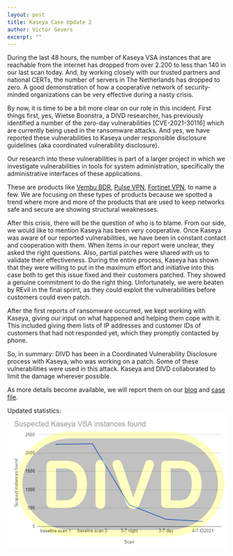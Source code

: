```yaml
---
layout: post
title: Kaseya Case Update 2
author: Victor Gevers
excerpt: ""
---
```


During the last 48 hours, the number of Kaseya VSA instances that are reachable from the internet has dropped from over 2.200 to less than 140 in our last scan today. And, by working closely with our trusted partners and national CERTs, the number of servers in The Netherlands has dropped to zero. A good demonstration of how a cooperative network of security-minded organizations can be very effective during a nasty crisis.

By now, it is time to be a bit more clear on our role in this incident. First things first, yes, Wietse Boonstra, a DIVD researcher, has previously identified a number of the zero-day vulnerabilities [CVE-2021-30116] which are currently being used in the ransomware attacks. And yes, we have reported these vulnerabilities to Kaseya under responsible disclosure guidelines (aka coordinated vulnerability disclosure).

Our research into these vulnerabilities is part of a larger project in which we investigate vulnerabilities in tools for system administration, specifically the administrative interfaces of these applications.

These are products like [Vembu BDR](https://csirt.divd.nl/cases/DIVD-2020-00011/), [Pulse VPN](https://csirt.divd.nl/cases/DIVD-2021-00005/), [Fortinet VPN](https://csirt.divd.nl/cases/DIVD-2020-00012/), to name a few. We are focusing on these types of products because we spotted a trend where more and more of the products that are used to keep networks safe and secure are showing structural weaknesses.

After this crisis, there will be the question of who is to blame. From our side, we would like to mention Kaseya has been very cooperative. Once Kaseya was aware of our reported vulnerabilities, we have been in constant contact and cooperation with them. When items in our report were unclear, they asked the right questions. Also, partial patches were shared with us to validate their effectiveness. During the entire process, Kaseya has shown that they were willing to put in the maximum effort and initiative into this case both to get this issue fixed and their customers patched. They showed a genuine commitment to do the right thing. Unfortunately, we were beaten by REvil in the final sprint, as they could exploit the vulnerabilities before customers could even patch.

After the first reports of ransomware occurred, we kept working with Kaseya, giving our input on what happened and helping them cope with it. This included giving them lists of IP addresses and customer IDs of customers that had not responded yet, which they promptly contacted by phone.

So, in summary: DIVD has been in a Coordinated Vulnerability Disclosure process with Kaseya, who was working on a patch. Some of these vulnerabilities were used in this attack. Kaseya and DIVD collaborated to limit the damage wherever possible.

As more details become available, we will report them on our [blog](https://csirt.divd.nl/blog/) and [case file](https://csirt.divd.nl/DIVD-2021-00002/).

Updated statistics:
![Graph with number of vulnerable hosts over time](/assets/images/DIVD-2021-00002-stats-2.png)
